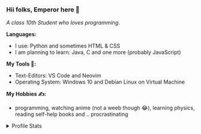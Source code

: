 ### Hii folks, Emperor here 🤟
*A class 10th Student who loves programming.*

**Languages:**
  - I use: Python and sometimes HTML & CSS
  - I am planning to learn: Java, C and one more (probably JavaScript)

**My Tools 🔧:**
  - Text-Editors: VS Code and Neovim 
  - Operating System: Windows 10 and Debian Linux on Virtual Machine

**My Hobbies ✍:**
  - programming, watching anime (not a weeb though 😂), learning physics, reading   self-help books and .. procrastinating

<details>
  <summary> Profile Stats </summary>
  <br/>
  <img src="https://github-readme-stats.vercel.app/api/?username=E-M-P-E-R-O-R&layout=compact&show_icons=true&include_all_commits=true&hide_border=false&theme=dracula"/>  
</details>



